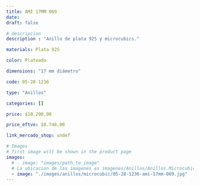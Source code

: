 ```yaml
---
title: AMI 17MM 069
date: 
draft: false

# descripcion
description : "Anillo de plata 925 y microcubics."

materials: Plata 925

color: Plateado

dimensions: "17 mm diámetro"

code: 05-28-1236

type: "Anillos"

categories: []

price: $10.290,00

price_eftvo: $8.748,00

link_mercado_shop: undef

# Images
# first image will be shown in the product page
images:
  # - image: "images/path_to_image"
  # La ubicacion de las imagenes es imagenes/Anillos/Anillos.Microcubic/05-28-1236-ami-17mm-069
  - image: "./images/anillos/microcubic/05-28-1236-ami-17mm-069.jpg"
---
```

